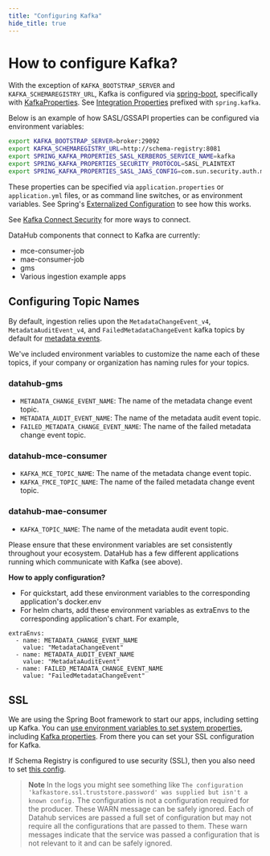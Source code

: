 ```yaml
---
title: "Configuring Kafka"
hide_title: true
---
```


# How to configure Kafka?

With the exception of `KAFKA_BOOTSTRAP_SERVER` and `KAFKA_SCHEMAREGISTRY_URL`, Kafka is configured via [spring-boot](https://spring.io/projects/spring-boot), specifically with [KafkaProperties](https://docs.spring.io/spring-boot/docs/current/api/org/springframework/boot/autoconfigure/kafka/KafkaProperties.html). See [Integration Properties](https://docs.spring.io/spring-boot/docs/current/reference/html/appendix-application-properties.html#integration-properties) prefixed with `spring.kafka`. 

Below is an example of how SASL/GSSAPI properties can be configured via environment variables:
```bash
export KAFKA_BOOTSTRAP_SERVER=broker:29092
export KAFKA_SCHEMAREGISTRY_URL=http://schema-registry:8081
export SPRING_KAFKA_PROPERTIES_SASL_KERBEROS_SERVICE_NAME=kafka
export SPRING_KAFKA_PROPERTIES_SECURITY_PROTOCOL=SASL_PLAINTEXT
export SPRING_KAFKA_PROPERTIES_SASL_JAAS_CONFIG=com.sun.security.auth.module.Krb5LoginModule required principal='principal@REALM' useKeyTab=true storeKey=true keyTab='/keytab';
```

These properties can be specified via `application.properties` or `application.yml` files, or as command line switches, or as environment variables. See Spring's [Externalized Configuration](https://docs.spring.io/spring-boot/docs/current/reference/html/spring-boot-features.html#boot-features-external-config) to see how this works.

See [Kafka Connect Security](https://docs.confluent.io/current/connect/security.html) for more ways to connect.

DataHub components that connect to Kafka are currently:
- mce-consumer-job
- mae-consumer-job
- gms
- Various ingestion example apps

## Configuring Topic Names

By default, ingestion relies upon the `MetadataChangeEvent_v4`, `MetadataAuditEvent_v4`, and `FailedMetadataChangeEvent` kafka topics by default for
[metadata events](https://github.com/linkedin/datahub/blob/master/docs/what/mxe.md).

We've included environment variables to customize the name each of these topics, if your company or organization has naming rules for your topics.

### datahub-gms
- `METADATA_CHANGE_EVENT_NAME`: The name of the metadata change event topic.
- `METADATA_AUDIT_EVENT_NAME`: The name of the metadata audit event topic.
- `FAILED_METADATA_CHANGE_EVENT_NAME`: The name of the failed metadata change event topic.

### datahub-mce-consumer
- `KAFKA_MCE_TOPIC_NAME`: The name of the metadata change event topic.
- `KAFKA_FMCE_TOPIC_NAME`: The name of the failed metadata change event topic.

### datahub-mae-consumer
- `KAFKA_TOPIC_NAME`: The name of the metadata audit event topic.

Please ensure that these environment variables are set consistently throughout your ecosystem. DataHub has a few different applications running which communicate with Kafka (see above).

**How to apply configuration?**
- For quickstart, add these environment variables to the corresponding application's docker.env
- For helm charts, add these environment variables as extraEnvs to the corresponding application's chart.
For example, 
```
extraEnvs:
  - name: METADATA_CHANGE_EVENT_NAME
    value: "MetadataChangeEvent"
  - name: METADATA_AUDIT_EVENT_NAME
    value: "MetadataAuditEvent"
  - name: FAILED_METADATA_CHANGE_EVENT_NAME
    value: "FailedMetadataChangeEvent"
```

## SSL

We are using the Spring Boot framework to start our apps, including setting up Kafka. You can
[use environment variables to set system properties](https://docs.spring.io/spring-boot/docs/current/reference/html/spring-boot-features.html#boot-features-external-config-relaxed-binding-from-environment-variables),
including [Kafka properties](https://docs.spring.io/spring-boot/docs/current/reference/html/appendix-application-properties.html#integration-properties).
From there you can set your SSL configuration for Kafka.

If Schema Registry is configured to use security (SSL), then you also need to set 
[this config](https://docs.confluent.io/current/kafka/encryption.html#encryption-ssl-schema-registry).

> **Note** In the logs you might see something like
> `The configuration 'kafkastore.ssl.truststore.password' was supplied but isn't a known config.` The configuration is
> not a configuration required for the producer. These WARN message can be safely ignored. Each of Datahub services are
> passed a full set of configuration but may not require all the configurations that are passed to them. These warn
> messages indicate that the service was passed a configuration that is not relevant to it and can be safely ignored.
